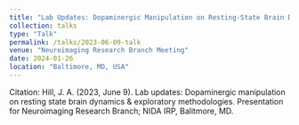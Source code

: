 ```yaml
---
title: "Lab Updates: Dopaminergic Manipulation on Resting-State Brain Dynamics & Exploratory Methodologies"
collection: talks
type: "Talk"
permalink: /talks/2023-06-09-talk
venue: "Neuroimaging Research Branch Meeting"
date: 2024-01-26
location: "Baltimore, MD, USA"
---
```


Citation: Hill, J. A. (2023, June 9). Lab updates: Dopaminergic manipulation on resting state brain dynamics & exploratory methodologies. Presentation for Neuroimaging Research Branch; NIDA IRP, Balitmore, MD.
